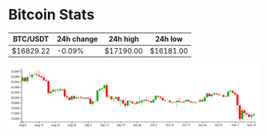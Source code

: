 # Bitcoin Stats

BTC/USDT|24h change|24h high|24h low|
|---|---|---|---|
|$16829.22|-0.09%|$17190.00|$16181.00|

<img src="./chart.svg">
